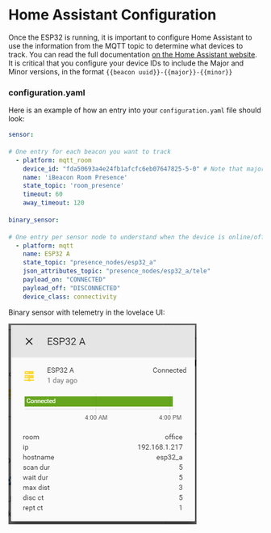 # Home Assistant Configuration
Once the ESP32 is running, it is important to configure Home Assistant to use the information from the MQTT topic to determine what devices to track. You can read the full documentation [on the Home Assistant website](https://www.home-assistant.io/components/sensor.mqtt_room/). It is critical that you configure your device IDs to include the Major and Minor versions, in the format `{{beacon uuid}}-{{major}}-{{minor}}`

### configuration.yaml
Here is an example of how an entry into your `configuration.yaml` file should look:
```yaml
sensor:

# One entry for each beacon you want to track
  - platform: mqtt_room
    device_id: "fda50693a4e24fb1afcfc6eb07647825-5-0" # Note that major version must match, but any minor version will be ignored
    name: 'iBeacon Room Presence'
    state_topic: 'room_presence'
    timeout: 60
    away_timeout: 120

binary_sensor:

# One entry per sensor node to understand when the device is online/offline and see device metadata such as IP address and settings values
  - platform: mqtt
    name: ESP32 A
    state_topic: "presence_nodes/esp32_a"
    json_attributes_topic: "presence_nodes/esp32_a/tele"
    payload_on: "CONNECTED"
    payload_off: "DISCONNECTED"
    device_class: connectivity
```
Binary sensor with telemetry in the lovelace UI:

![Binary sensor with telemetry](./images/binary_sensor_with_telemetry.jpg)
